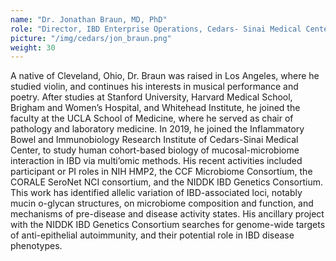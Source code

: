 ```yaml
---
name: "Dr. Jonathan Braun, MD, PhD"
role: "Director, IBD Enterprise Operations, Cedars- Sinai Medical Center "
picture: "/img/cedars/jon_braun.png"
weight: 30
---
```


A native of Cleveland, Ohio, Dr. Braun was raised in Los Angeles, where he studied violin, and continues his interests in musical performance and poetry. After studies at Stanford University, Harvard Medical School, Brigham and Women’s Hospital, and Whitehead Institute, he joined the faculty at the UCLA School of Medicine, where he served as chair of pathology and laboratory medicine. In 2019, he joined the Inflammatory Bowel and Immunobiology Research Institute of Cedars-Sinai Medical Center, to study human cohort-based biology of mucosal-microbiome interaction in IBD via multi’omic methods. His recent activities included participant or PI roles in NIH HMP2, the CCF Microbiome Consortium, the CORALE SeroNet NCI consortium, and the NIDDK IBD Genetics Consortium. This work has identified allelic variation of IBD-associated loci, notably mucin o-glycan structures, on microbiome composition and function, and mechanisms of pre-disease and disease activity states. His ancillary project with the NIDDK IBD Genetics Consortium searches for genome-wide targets of anti-epithelial autoimmunity, and their potential role in IBD disease phenotypes.
